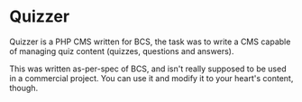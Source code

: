 # Quizzer
Quizzer is a PHP CMS written for BCS, the task was to write a CMS capable of managing quiz content (quizzes, questions and answers).

This was written as-per-spec of BCS, and isn't really supposed to be used in a commercial project. You can use it and modify it to your heart's content, though.
